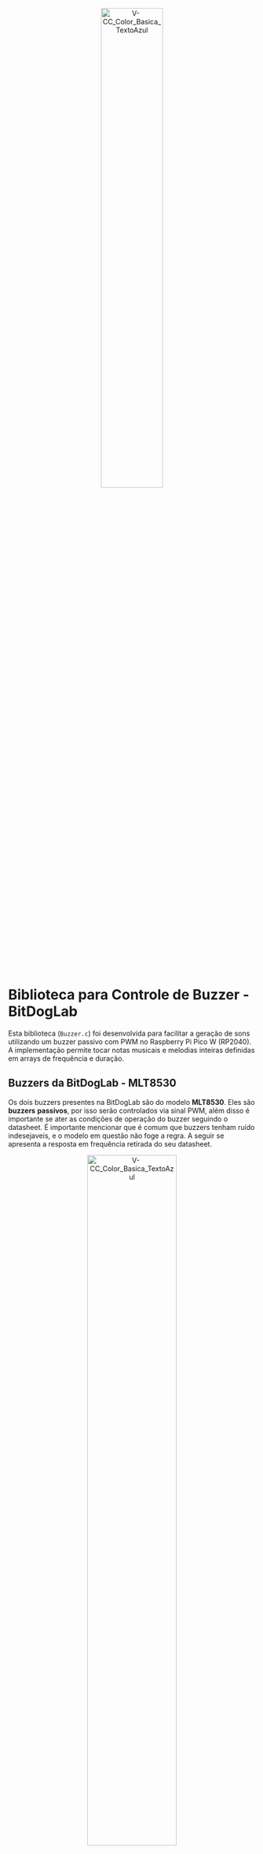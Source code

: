 <div align="center">
    <img src="https://github.com/user-attachments/assets/337c76d6-a1cc-414f-bd90-866fe408b844" alt="V-CC_Color_Basica_TextoAzul" style="width:50%;"/>
</div>


# Biblioteca para Controle de Buzzer - BitDogLab 

Esta biblioteca (`Buzzer.c`) foi desenvolvida para facilitar a geração de sons utilizando um buzzer passivo com PWM no Raspberry Pi Pico W (RP2040). A implementação permite tocar notas musicais e melodias inteiras definidas em arrays de frequência e duração.

## Buzzers da BitDogLab - MLT8530

Os dois buzzers presentes na BitDogLab são do modelo **MLT8530**. Eles são **buzzers** **passivos**, por isso serão controlados via sinal PWM, além disso é importante se ater as condições de operação do buzzer seguindo o datasheet. É importante mencionar que é comum que buzzers tenham ruído indesejaveis, e o modelo em questão não foge a regra. A seguir se apresenta a resposta em frequência retirada do seu datasheet.

<div align="center">
    <img src="https://github.com/user-attachments/assets/fd74e3ac-7829-4d68-b460-822c257e6f75" alt="V-CC_Color_Basica_TextoAzul" style="width:60%;"/>
</div>

Observe que para valores a baixo de 700 hz o buzzer possui baixo ganho e na prática o som emitido possui ruído de alta frequência em valores consideraveis.

## Recursos da Biblioteca

A biblioteca inclui as seguintes funcionalidades:

- **Inicialização do PWM para o buzzer** (`pwm_init_buzzer(pin)`): Configura o PWM no pino especificado para controlar o buzzer.
- **Reprodução de um tom específico** (`play_tone2(pin, frequency, duration_ms)`): Configura o PWM para tocar uma nota com a frequência e duração especificadas.
- **Sequenciamento de notas para reprodução de músicas** (`check_and_play_next_note(pin)`): Gerencia a reprodução automática de uma sequência de notas musicais, garantindo a temporização correta.

  **Obs: Nenhuma das funções utiliza de delays que param a CPU**
  
## Como Usar a Biblioteca

### Configuração

1. **Inclua a biblioteca no seu projeto:**
   ```c
   #include "Buzzer.h"
   ```
2. **Inicialize o buzzer no pino desejado:**
   ```c
   pwm_init_buzzer(BUZZER_PIN_A);
   ```
3. **Toque uma nota específica:**
   ```c
   play_tone2(BUZZER_PIN_A, 1319, 300); // Toca a nota de 1319 Hz por 300 ms
   ```
4. **Reproduza uma sequência de notas automaticamente:**
   ```c
   while (true) {
       check_and_play_next_note(BUZZER_PIN_A);
   }
   ```

## Exemplo de Uso em um Programa

O código abaixo inicializa o buzzer e executa uma sequência de notas musicais:

```c
#include <stdio.h>
#include "pico/stdlib.h"
#include "hardware/pwm.h"
#include "hardware/clocks.h"
#include "Buzzer.h"

int main()
{
    stdio_init_all();
    pwm_init_buzzer(BUZZER_PIN_A);
    
    while (true) {
        check_and_play_next_note(BUZZER_PIN_A);
    }
}
```

## Considerações Importantes

- **Verifique a resposta em frequência do buzzer no datasheet**: Algumas frequências podem ser melhor reproduzidas do que outras.
- **O buzzer pode adicionar ruído**: O ruído geralmente aparece em notas de baixa frequência e pode incluir componentes de alta frequência indesejadas.
- **Ajuste os parâmetros conforme necessário**: Dependendo do modelo do buzzer, o volume e a qualidade do som podem variar.

## Conclusão

Esta biblioteca permite controlar um buzzer passivo de maneira eficiente, permitindo a reprodução de tons e melodias. É ideal para projetos que necessitam de feedback sonoro, alarmes ou sinalizações sonoras customizadas.


